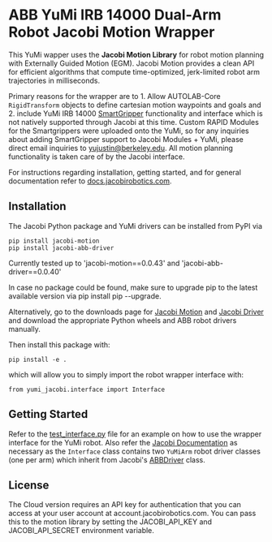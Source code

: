 # ABB YuMi IRB 14000 Dual-Arm Robot Jacobi Motion Wrapper

This YuMi wapper uses the **Jacobi Motion Library** for robot motion planning with Externally Guided Motion (EGM). Jacobi Motion provides a clean API for efficient algorithms that compute time-optimized, jerk-limited robot arm trajectories in milliseconds.

Primary reasons for the wrapper are to 1. Allow AUTOLAB-Core `RigidTransform` objects to define cartesian motion waypoints and goals and 2. include YuMi IRB 14000 [SmartGripper](https://library.e.abb.com/public/6c35d74e5be34fcb93bf6810c449a2bd/3HAC054949%20PM%20IRB%2014000%20Gripper-en.pdf) functionality and interface which is not natively supported through Jacobi at this time. Custom RAPID Modules for the Smartgrippers were uploaded onto the YuMi, so for any inquiries about adding SmartGripper support to Jacobi Modules + YuMi, please direct email inquiries to yujustin@berkeley.edu. All motion planning functionality is taken care of by the Jacobi interface.

For instructions regarding installation, getting started, and for general documentation refer to [docs.jacobirobotics.com](https://docs.jacobirobotics.com).

## Installation
The Jacobi Python package and YuMi drivers can be installed from PyPI via

```
pip install jacobi-motion
pip install jacobi-abb-driver
```

Currently tested up to 'jacobi-motion==0.0.43' and 'jacobi-abb-driver==0.0.40'

In case no package could be found, make sure to upgrade pip to the latest available version via pip install pip --upgrade.

Alternatively, go to the downloads page for [Jacobi Motion](https://account.jacobirobotics.com/downloads/jacobi-motion) and [Jacobi Driver](https://account.jacobirobotics.com/downloads/jacobi-drivers) and download the appropriate Python wheels and ABB robot drivers manually.

Then install this package with:
```
pip install -e .
```
which will allow you to simply import the robot wrapper interface with:
```
from yumi_jacobi.interface import Interface
```

## Getting Started
Refer to the [test_interface.py](https://github.com/uynitsuj/yumi_jacobi/blob/master/starter_examples/test_interface.py) file for an example on how to use the wrapper interface for the YuMi robot. Also refer the [Jacobi Documentation](https://docs.jacobirobotics.com) as necessary as the `Interface` class contains two `YuMiArm` robot driver classes (one per arm) which inherit from Jacobi's [ABBDriver](https://docs.jacobirobotics.com/api/robot_driver_py.html#ABBDriver) class.

## License
The Cloud version requires an API key for authentication that you can access at your user account at account.jacobirobotics.com. You can pass this to the motion library by setting the JACOBI_API_KEY and JACOBI_API_SECRET environment variable.